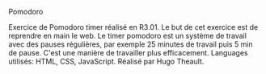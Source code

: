 Pomodoro

Exercice de Pomodoro timer réalisé en R3.01.
Le but de cet exercice est de reprendre en main le web.
Le timer pomodoro est un système de travail avec des pauses régulières, par exemple 25 minutes de travail puis 5 min de pause.
C'est une manière de travailler plus efficacement.
Languages utilisés: HTML, CSS, JavaScript.
Réalisé par Hugo Theault.
